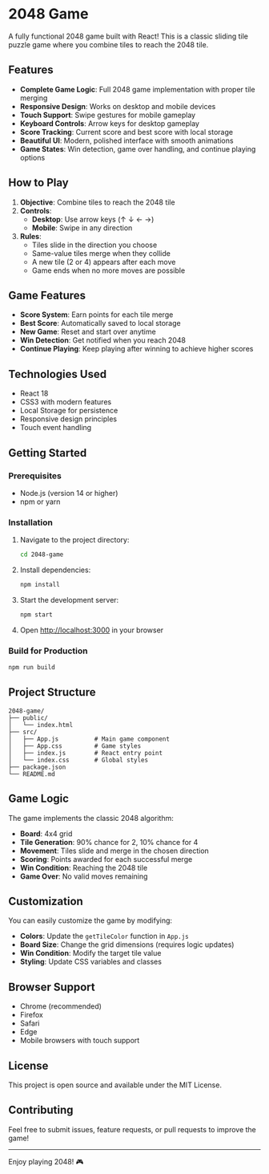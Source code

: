 # 2048 Game

A fully functional 2048 game built with React! This is a classic sliding tile puzzle game where you combine tiles to reach the 2048 tile.

## Features

- **Complete Game Logic**: Full 2048 game implementation with proper tile merging
- **Responsive Design**: Works on desktop and mobile devices
- **Touch Support**: Swipe gestures for mobile gameplay
- **Keyboard Controls**: Arrow keys for desktop gameplay
- **Score Tracking**: Current score and best score with local storage
- **Beautiful UI**: Modern, polished interface with smooth animations
- **Game States**: Win detection, game over handling, and continue playing options

## How to Play

1. **Objective**: Combine tiles to reach the 2048 tile
2. **Controls**: 
   - **Desktop**: Use arrow keys (↑ ↓ ← →)
   - **Mobile**: Swipe in any direction
3. **Rules**: 
   - Tiles slide in the direction you choose
   - Same-value tiles merge when they collide
   - A new tile (2 or 4) appears after each move
   - Game ends when no more moves are possible

## Game Features

- **Score System**: Earn points for each tile merge
- **Best Score**: Automatically saved to local storage
- **New Game**: Reset and start over anytime
- **Win Detection**: Get notified when you reach 2048
- **Continue Playing**: Keep playing after winning to achieve higher scores

## Technologies Used

- React 18
- CSS3 with modern features
- Local Storage for persistence
- Responsive design principles
- Touch event handling

## Getting Started

### Prerequisites

- Node.js (version 14 or higher)
- npm or yarn

### Installation

1. Navigate to the project directory:
   ```bash
   cd 2048-game
   ```

2. Install dependencies:
   ```bash
   npm install
   ```

3. Start the development server:
   ```bash
   npm start
   ```

4. Open [http://localhost:3000](http://localhost:3000) in your browser

### Build for Production

```bash
npm run build
```

## Project Structure

```
2048-game/
├── public/
│   └── index.html
├── src/
│   ├── App.js          # Main game component
│   ├── App.css         # Game styles
│   ├── index.js        # React entry point
│   └── index.css       # Global styles
├── package.json
└── README.md
```

## Game Logic

The game implements the classic 2048 algorithm:
- **Board**: 4x4 grid
- **Tile Generation**: 90% chance for 2, 10% chance for 4
- **Movement**: Tiles slide and merge in the chosen direction
- **Scoring**: Points awarded for each successful merge
- **Win Condition**: Reaching the 2048 tile
- **Game Over**: No valid moves remaining

## Customization

You can easily customize the game by modifying:
- **Colors**: Update the `getTileColor` function in `App.js`
- **Board Size**: Change the grid dimensions (requires logic updates)
- **Win Condition**: Modify the target tile value
- **Styling**: Update CSS variables and classes

## Browser Support

- Chrome (recommended)
- Firefox
- Safari
- Edge
- Mobile browsers with touch support

## License

This project is open source and available under the MIT License.

## Contributing

Feel free to submit issues, feature requests, or pull requests to improve the game!

---

Enjoy playing 2048! 🎮
